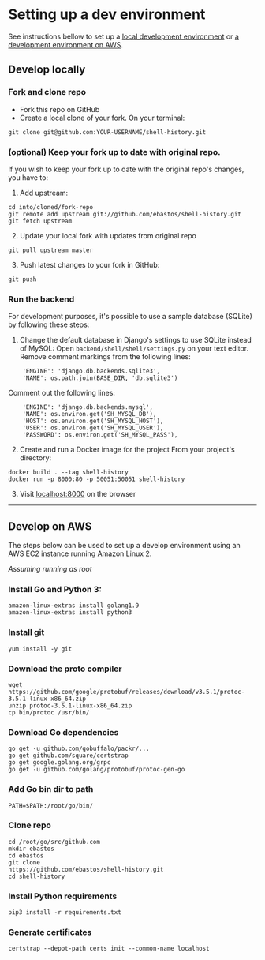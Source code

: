 
# Setting up a dev environment

See instructions bellow to set up a [local development environment](#develop-locally) or [a development environment on AWS](#develop-on-aws).


## Develop locally

### Fork and clone repo
- Fork this repo on GitHub
- Create a local clone of your fork. On your terminal:
```
git clone git@github.com:YOUR-USERNAME/shell-history.git
```

### (optional) Keep your fork up to date with original repo. 
If you wish to keep your fork up to date with the original repo's changes, you have to:
1. Add upstream:
```
cd into/cloned/fork-repo
git remote add upstream git://github.com/ebastos/shell-history.git
git fetch upstream
```
2. Update your local fork with updates from original repo
```
git pull upstream master
```
3. Push latest changes to your fork in GitHub:
```
git push
```

### Run the backend
For development purposes, it's possible to use a sample database (SQLite) by following these steps:

1. Change the default database in Django's settings to use SQLite instead of MySQL:
Open `backend/shell/shell/settings.py` on your text editor.
Remove comment markings from the following lines:
```
    'ENGINE': 'django.db.backends.sqlite3',
    'NAME': os.path.join(BASE_DIR, 'db.sqlite3')
```
Comment out the following lines:
```
    'ENGINE': 'django.db.backends.mysql',
    'NAME': os.environ.get('SH_MYSQL_DB'),
    'HOST': os.environ.get('SH_MYSQL_HOST'),
    'USER': os.environ.get('SH_MYSQL_USER'),
    'PASSWORD': os.environ.get('SH_MYSQL_PASS'),
```

2. Create and run a Docker image for the project
From your project's directory:
```
docker build . --tag shell-history
docker run -p 8000:80 -p 50051:50051 shell-history

```
3. Visit [localhost:8000](http://localhost:8000/) on the browser


----------------------------------------------------------------------------------------------------------------------------------

## Develop on AWS

The steps below can be used to set up a develop environment using an AWS EC2 instance running Amazon Linux 2.

*Assuming running as root* 

### Install Go and Python 3:

```
amazon-linux-extras install golang1.9
amazon-linux-extras install python3
```

### Install git
```
yum install -y git
```

### Download the proto compiler
```
wget https://github.com/google/protobuf/releases/download/v3.5.1/protoc-3.5.1-linux-x86_64.zip
unzip protoc-3.5.1-linux-x86_64.zip
cp bin/protoc /usr/bin/
```

### Download Go dependencies
```
go get -u github.com/gobuffalo/packr/...
go get github.com/square/certstrap
go get google.golang.org/grpc
go get -u github.com/golang/protobuf/protoc-gen-go
```

### Add Go bin dir to path
```
PATH=$PATH:/root/go/bin/
```

### Clone repo
```
cd /root/go/src/github.com
mkdir ebastos
cd ebastos
git clone 
https://github.com/ebastos/shell-history.git
cd shell-history
```

### Install Python requirements
```
pip3 install -r requirements.txt
```

### Generate certificates
```
certstrap --depot-path certs init --common-name localhost
```